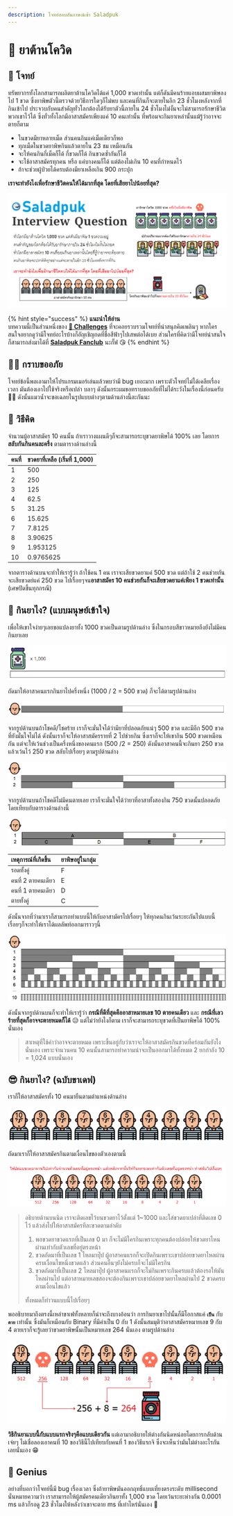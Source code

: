 ```yaml
---
description: โจทย์สอบสัมภาษณ์เข้า Saladpuk
---
```


# 💊 ยาต้านโควิด

## 🥳 โจทย์

ทรัพยากรทั้งโลกสามารถผลิตยาต้านโควิดได้แค่ 1,000 ขวดเท่านั้น แต่ก็ดันมีคนร้ายแอบผสมยาพิษลงไป 1 ขวด ซึ่งยาพิษตัวนี้ตรวจด้วยวิธีการใดๆก็ไม่พบ และคนที่กินก็จะตายในอีก 23 ชั่วโมงหลังจากที่กินเข้าไป ประจวบกับคนสำคัญทั่วโลกต้องได้รับยาตัวนี้ภายใน 24 ชั่วโมงไม่งั้นจะไม่สามารถรักษาชีวิตพวกเขาไว้ได้ ซึ่งทั่วทั้งโลกมีอาสาสมัครเพียงแค่ 10 คนเท่านั้น ที่พร้อมจะกินยาเหล่านั้นแม้รู้ว่าอาจจะตายก็ตาม

* ในขวดมียาหลายเม็ด ส่วนคนกินแค่เม็ดเดียวก็พอ
* ทุกเม็ดในขวดยาพิษกินแล้วตายใน 23 ชม เหมือนกัน
* จะให้คนกินกี่เม็ดก็ได้ กี่ขวดก็ได้ กินขวดซ้ำกันก็ได้
* จะใช้อาสาสมัครทุกคน หรือ แค่บางคนก็ได้ แต่ต้องไม่เกิน 10 คนที่กำหนดไว้
* ถ้าจะช่วยผู้ป่วยได้ครบต้องมียาเหลือเกิน 900 กระปุก

**เราจะทำยังไงเพื่อรักษาชีวิตคนให้ได้มากที่สุด โดยที่เสียยาไปน้อยที่สุด?**

![](../../.gitbook/assets/image%20%281280%29.png)

{% hint style="success" %}
**แนะนำให้อ่าน**  
บทความนี้เป็นส่วนหนึ่งของ [**🧠 Challenges**](https://www.saladpuk.com/puzzle/challenges) ที่จะคอยรวบรวมโจทย์ที่น่าสนุกคิดเพลินๆ หากใครสนใจอยากดูว่ามีโจทย์อะไรบ้างก็อัญเชิญกดที่ชื่อสีฟ้าๆไปเสพต่อได้เบย ส่วนใครที่คิดว่ามีโจทย์น่าสนใจก็สามารถส่งมาได้ที่ [**Saladpuk Fanclub**](https://www.facebook.com/mr.saladpuk) นะกั๊ฟ 😘
{% endhint %}

## 🙇‍♂️ กราบขออภัย

โจทย์ข้อนี้พอเอามาให้โปรแกรมเมอร์เล่นแล้วพบว่ามี bug เยอะมาก เพราะตัวโจทย์ไม่ได้เคลียเรื่องเวลา มันต้องเอาไปใช้จริงหรือเปล่า บลาๆ ดังนั้นกระผมขอทราบขออภัยที่ไม่ได้ระวังในเรื่องนี้ก่อนครับ 🙇‍♂️ ดังนั้นแมวน้ำจะขอเฉลยในรูปแบบต่างๆตามด้านล่างนี้ละกันนะ

## 🤠 วิธีคิด

จำนวนผู้อาสาสมัคร 10 คนนั้น ถ้าเราวางแผนดีๆก็จะสามารถระบุขวดยาพิษได้ 100% เลย โดยการ **สลับกันกินคนละครึ่ง** ตามตารางด้านล่างนี้

| คนที่ | ขวดยาที่เหลือ \(เริ่มที่ 1,000\) |
| :--- | :--- |
| 1 | 500 |
| 2 | 250 |
| 3 | 125 |
| 4 | 62.5 |
| 5 | 31.25 |
| 6 | 15.625 |
| 7 | 7.8125 |
| 8 | 3.90625 |
| 9 | 1.953125 |
| 10 | 0.9765625 |

จากตารางด้านบนจะทำให้เรารู้ว่า ถ้าใช้คน 1 คน เราจะเสียขวดยาแค่ 500 ขวด แต่ถ้าใช้ 2 คนช่วยกันจะเสียขวดย่แค่ 250 ขวด ไปเรื่อยๆจน**อาสาสมัคร 10 คนช่วยกันก็จะเสียขวดยาแค่เพียง 1 ขวดเท่านั้น** \(เศษปัดขึ้นทุกกรณี\)

## 🤔 กินยาไง? \(แบบมนุษย์เข้าใจ\)

เพื่อให้เขาใจง่ายๆเลยขอแปลงยาทั้ง 1000 ขวดเป็นตามรูปด้านล่าง ซึ่งในกรอบสีขาวหมายถึงยังไม่มีคนกินยาเลย

![](../../.gitbook/assets/image%20%281284%29.png)

ถัดมาให้อาสาคนแรกกินยาไปครึ่งหนึ่ง \(1000 / 2 = 500 ขวด\) ก็จะได้ตามรูปด้านล่าง

![](../../.gitbook/assets/image%20%281285%29.png)

จากรูปด้านบนถ้าโชคดี/โชคร้าย เราก็จะมั่นใจได้ว่ามียาที่ปลอดภัยแน่ๆ 500 ขวด และมีอีก 500 ขวดที่ยังมั่นใจไม่ได้ ดังนั้นเราก็จะให้อาสาสมัครรายที่ 2 ไปช่วยกิน ซึ่งเราก็จะให้เขากิน 500 ขวดเหมือนกัน แต่จะให้เว้นช่วงเป็นครึ่งหนึ่งของคนแรก \(500 /2 = 250\) ดังนั้นอาสาคนนี้จะกินยา 250 ขวดแล้วเว้นไว้ 250 ขวด สลับไปเรื่อยๆ  ตามรูปด้านล่าง

![](../../.gitbook/assets/image%20%281281%29.png)

จากรูปด้านบนถ้าโชคดีไม่มีคนตายเลย เราก็จะมั่นใจได้ว่ายาที่อาสาทั้งสองกิน 750 ขวดนั้นปลอดภัย โดยเทียบกับตารางด้านล่างนี้

![](../../.gitbook/assets/image%20%281282%29.png)

| เหตุการณ์ที่เกิดขึ้น | ยาพิษอยู่ในกลุ่ม |
| :--- | :--- |
| รอดทั้งคู่ | F |
| คนที่ 2 ตายคนเดียว | E |
| คนที่ 1 ตายคนเดียว | D |
| ตายทั้งคู่ | C |

ดังนั้นจากที่ว่ามาเราก็สามารถทำแบบนี้ให้กับอาสามัครไปเรื่อยๆ ให้ทุกคนกินเว้นระยะกันไปแบบนี้เรื่อยๆก็จะทำให้เราได้ผลลัพท์ออกมาราวๆนี้

![](../../.gitbook/assets/image%20%281287%29.png)

ดังนั้นจากรูปด้านบนก็จะทำให้เรารู้ว่า **กรณีที่ดีที่สุดคืออาสาหมายเลข 10 ตายคนเดียว** และ **กรณีที่เลวร้ายที่สุดก็อาจจะตายหมดก็ได้** 😥 แต่ไม่ว่ายังไงก็ตาม เราก็จะสามารถระบุขวดที่เป็นยาพิษได้ 100% นั่นเอง

> สาเหตุที่ใช้คำว่าอาจจะตายหมด เพราะขึ้นอยู่กับว่าเราจะให้อาสาสมัครกินขวดที่คร่อมกันยังไงนั่นเอง เพราะจำนวนคน 10 คนนั้นสามารถทำความน่าจะเป็นออกมาได้ทั้งหมด 2 ยกกำลัง 10 = 1,024 แบบนั่นเอง

## 😎 กินยาไง? \(ฉบับขาเดฟ\)

เราก็ให้อาสาสมัครทั้ง 10 คนมายืนตามตำแหน่งด้านล่าง

![](../../.gitbook/assets/image%20%281283%29.png)

ถัดมาเราก็ให้อาสาสมัครกินตามเงื่อนไขของตัวเองตามนี้

![](../../.gitbook/assets/image%20%281286%29.png)

> อธิบายด้านบนนิด เราจะติดเลขไว้บนขวดยาไว้ตั้งแต่ 1~1000  และใส่ขวดยาเปล่าที่ติดเลข 0 ไว้ แล้วส่งไปให้อาสาสมัครทีละขวดตามลำดับ 
>
> 1. พอขวดยาขวดแรกที่เป็นเลข 0 มา ก็จะไม่มีใครกินเพราะทุกคนต้องปล่อยให้ขวดยาไหนผ่านเท่ากับตัวเลขที่อยู่ตรงหน้า 
> 2. ขวดถัดมาที่เป็นเลข 1 ไหลมาปุ๊ป ผู้อาสาคนแรกก็จะเปิดกินเพราะเขาปล่อยขวดยาไหลผ่านครบเงื่อนไขหนึ่งขวดแล้ว ส่วนคนอื่นๆยังไม่ครบก็จะไม่มีใครกิน 
> 3. ขวดถัดมาที่เป็นเลข 2 ไหลมาปุ๊ป ผู้อาสาคนแรกก็จะไม่กินเพราะกินครบแล้วต้องรอให้มันไหลผ่านไป แต่อาสาหมายเลขสองจะต้องกินเพราะเขาปล่อยขวดยาไหลผ่านไป 2 ขวดครบตามเงื่อนไขแล้ว
>
> ทั้งหมดก็ทำวนแบบนี้ไปเรื่อยๆ

พออธิบายมาถึงตรงนี้เหล่าขาเฟทั้งหลายก็น่าจะถึงบางอ้อนว่า การกินยาเขาไปนั้นก็มีโอกาสแค่ **`เป็น`** กับ **`ตาย`** เท่านั้น ซึ่งมันก็เหมือนกับ Binary ที่มีค่าเป็น 0 กับ 1 ดังนั้นสมมุติว่าอาสาสมัครหมายเลข 9 กับ 4 ตายเราก็จะรู้เลยว่าขวดยาพิษนั้นเป็นหมายเลข 264 นั่นเอง ตามรูปด้านล่าง

![](../../.gitbook/assets/image%20%281288%29.png)

**วิธีกินยาแบบนี้กับแบบแรกจริงๆคือแบบเดียวกัน** แต่เอามาอธิบายให้ต่างกันนิดหน่อยโดยการกลับด้านเจ๋ยๆ ไม่เชื่อลองเอาคนที่ 10 ของวิธีนี้ไปเทียบกับคนที่ 1 ของวิธีแรกจิ ซึ่งจะเห็นว่ามันไม่ต่างอะไรกันเลยนั่นเอง 😁

## 🤪 Genius

อย่างที่บอกว่าโจทย์นี้มี bug เรื่องเวลา ซึ่งถ้ายาพิษมันออกฤทธิ์แบบเที่ยงตรงระดับ millisecond นั่นหมายความว่า เราสามารถให้ผู้สมัครคนเดียวกินยาทั้ง 1,000 ขวด โดยเว้นระยะห่างกัน 0.0001 ms แล้วก็รอดู 23 ชั่วโมงให้หลังว่าเขาจะตาย ms ที่เท่าไหร่นั่นเอง 👏

